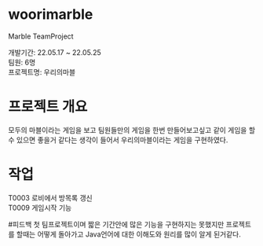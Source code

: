 # woorimarble
Marble  TeamProject

개발기간: 22.05.17 ~ 22.05.25<br>
팀원: 6명<br>
프로젝트명: 우리의마블

# 프로젝트 개요
모두의 마블이라는 게임을 보고 팀원들만의 게임을 한번 만들어보고싶고 같이 게임을 할수 있으면 좋을거 같다는 생각이 들어서 우리의마블이라는 게임을 구현하였다.

# 작업
T0003 로비에서 방목록 갱신<br>
T0009 게임시작 기능

#피드백
첫 팀프로젝트이며 짧은 기간안에 많은 기능을 구현하지는 못했지만 프로젝트를 할때는 어떻게 돌아가고 Java언어에 대한 이해도와 원리를 많이 알게 된거같다.
